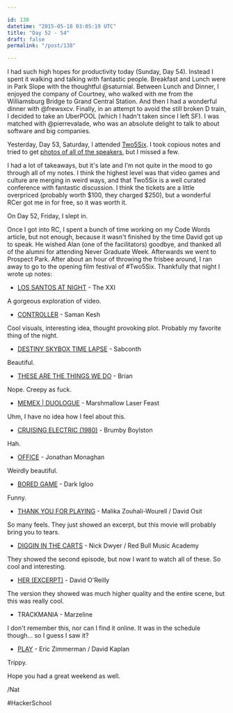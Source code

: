 ```yaml
---

id: 138
datetime: "2015-05-18 03:05:19 UTC"
title: "Day 52 - 54"
draft: false
permalink: "/post/138"

---
```


I had such high hopes for productivity today \(Sunday, Day 54\). Instead I spent it walking and talking with fantastic people. Breakfast and Lunch were in Park Slope with the thoughtful @saturnial. Between Lunch and Dinner, I enjoyed the company of Courtney, who walked with me from the Williamsburg Bridge to Grand Central Station. And then I had a wonderful dinner with @frewsxcv. Finally, in an attempt to avoid the still broken D train, I decided to take an UberPOOL \(which I hadn't taken since I left SF\). I was matched with @pierrevalade, who was an absolute delight to talk to about software and big companies.

Yesterday, Day 53, Saturday, I attended [Two5Six](https://web.archive.org/web/20191105190803/http://2015.two5six.com/). I took copious notes and tried to get [photos of all of the speakers](https://www.flickr.com/search/?user_id=42027916%!N%28MISSING), but I missed a few.

I had a lot of takeaways, but it's late and I'm not quite in the mood to go through all of my notes. I think the highest level was that video games and culture are merging in weird ways, and that Two5Six is a well curated conference with fantastic discussion. I think the tickets are a little overpriced \(probably worth $100, they charged $250\), but a wonderful RCer got me in for free, so it was worth it.

On Day 52, Friday, I slept in. 

Once I got into RC, I spent a bunch of time working on my Code Words article, but not enough, because it wasn't finished by the time David got up to speak. He wished Alan \(one of the facilitators\) goodbye, and thanked all of the alumni for attending Never Graduate Week. Afterwards we went to Prospect Park. After about an hour of throwing the frisbee around, I ran away to go to the opening film festival of #Two5Six. Thankfully that night I wrote up notes:

* [LOS SANTOS AT NIGHT](https://www.youtube.com/watch?v=eG-JY9xuVjM) - The XXI

A gorgeous exploration of video.

* [CONTROLLER](http://samanftw.com/CONTROLLER) - Saman Kesh

Cool visuals, interesting idea, thought provoking plot. Probably my favorite thing of the night.

* [DESTINY SKYBOX TIME LAPSE](https://www.youtube.com/watch?v=zeXHtztyXI4) - Sabconth

Beautiful\.

* [THESE ARE THE THINGS WE DO](https://www.youtube.com/watch?v=Q0gu06f4lMo) - Brian

Nope\. Creepy as fuck.

* [MEMEX | DUOLOGUE](https://vimeo.com/104704628) - Marshmallow Laser Feast

Uhm, I have no idea how I feel about this.

* [CRUISING ELECTRIC (1980)](https://web.archive.org/web/20170618224539/https://thedissolve.com/news/1358-short-cuts-cruising-electric-1980/) - Brumby Boylston

Hah\.

* [OFFICE](https://web.archive.org/web/20211022043728/https://jonmonaghan.com/work/office/) - Jonathan Monaghan

Weirdly beautiful.

* [BORED GAME](https://portfolio.darkigloo.com/Bored-Game) - Dark Igloo

Funny\.

* [THANK YOU FOR PLAYING](https://www.thankyouforplayingfilm.com/) - Malika Zouhali-Wourell / David Osit

So many feels. They just showed an excerpt, but this movie will probably bring you to tears.

* [DIGGIN IN THE CARTS](http://daily.redbullmusicacademy.com/enhanced/diggin-in-the-carts) - Nick Dwyer / Red Bull Music Academy

They showed the second episode, but now I want to watch all of these. So cool and interesting.

* [HER \(EXCERPT\)](https://youtu.be/r7MgbMI5zhw) -  David O'Reilly

The version they showed was much higher quality and the entire scene, but this was really cool. 

* TRACKMANIA - Marzeline

I don't remember this, nor can I find it online. It was in the schedule though... so I guess I saw it?

* [PLAY](http://ericzimmerman.com/portfolio/play/) - Eric Zimmerman / David Kaplan

Trippy\.


Hope you had a great weekend as well.

/Nat

#HackerSchool
